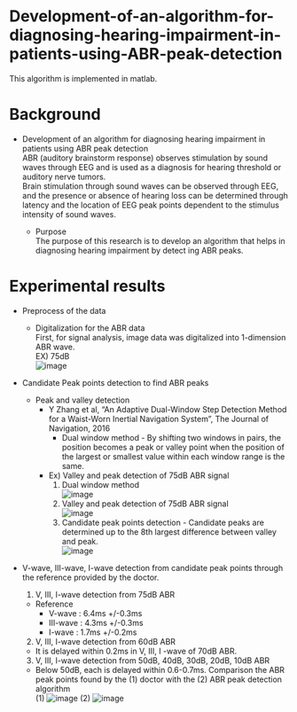 # Development-of-an-algorithm-for-diagnosing-hearing-impairment-in-patients-using-ABR-peak-detection

This algorithm is implemented in matlab.

# Background 

* Development of an algorithm for diagnosing hearing impairment in patients using ABR peak detection<br>
  ABR (auditory brainstorm response) observes stimulation by sound waves through EEG and is used as a diagnosis for hearing threshold or auditory nerve tumors.<br>
  Brain stimulation through sound waves can be observed through EEG, and the presence or absence of hearing loss can be determined through latency and the location of EEG peak points dependent to the stimulus intensity of sound waves.
  
  * Purpose<br>
    The purpose of this research is to develop an algorithm that helps in diagnosing hearing impairment by detect ing ABR peaks.
    
# Experimental results

* Preprocess of the data
  * Digitalization for the ABR data<br>
    First, for signal analysis, image data was digitalized into 1-dimension ABR wave.<br>
      EX) 75dB<br>
      ![image](https://user-images.githubusercontent.com/86009768/140023678-fcf0d77f-6dae-4bd0-a7d0-7935c12108d1.png)

* Candidate Peak points detection to find ABR peaks
  * Peak and valley detection <br>
    * Y Zhang et al, “An Adaptive Dual-Window Step Detection Method for a Waist-Worn Inertial Navigation System”, The Journal of Navigation, 2016<br>
      * Dual window method - By shifting two windows in pairs, the position becomes a peak or valley point when the position of the largest or smallest value within each window range is the same.<br>
    * Ex) Valley and peak detection of 75dB ABR signal
       1) Dual window method<br>
          ![image](https://user-images.githubusercontent.com/86009768/140025396-ec9dddeb-bc81-4c48-bb42-5fb7462d8ddc.png)<br>
       2) Valley and peak detection of 75dB ABR signal<br>
          ![image](https://user-images.githubusercontent.com/86009768/140025544-926043ca-022c-4a20-862f-70eeb4f50ac1.png)
       3) Candidate peak points detection - Candidate peaks are determined up to the 8th largest difference between valley and peak.<br>
          ![image](https://user-images.githubusercontent.com/86009768/140026063-84d31325-b393-4f4e-ae12-1395d798b8a0.png)

* V-wave, III-wave, I-wave detection from candidate peak points through the reference provided by the doctor.
  1. V, III, I-wave detection from 75dB ABR<br>
    * Reference
      - V-wave : 6.4ms +/-0.3ms
      - III-wave : 4.3ms +/-0.3ms
      - I-wave : 1.7ms +/-0.2ms
      
  2. V, III, I-wave detection from 60dB ABR 
    - It is delayed within 0.2ms in V, III, I -wave of 70dB ABR.
  3. V, III, I-wave detection from   50dB, 40dB, 30dB, 20dB, 10dB ABR
    - Below 50dB, each is delayed within 0.6-0.7ms.
      Comparison the ABR peak points found by the (1) doctor with the (2) ABR peak detection algorithm<br>
      (1) ![image](https://user-images.githubusercontent.com/86009768/140026805-80d0164f-764f-4434-8067-2acc14d10b59.png)
      (2) ![image](https://user-images.githubusercontent.com/86009768/140026825-6a6abfd0-98fd-4584-8c1f-e3b92065de50.png)




                

      
 
